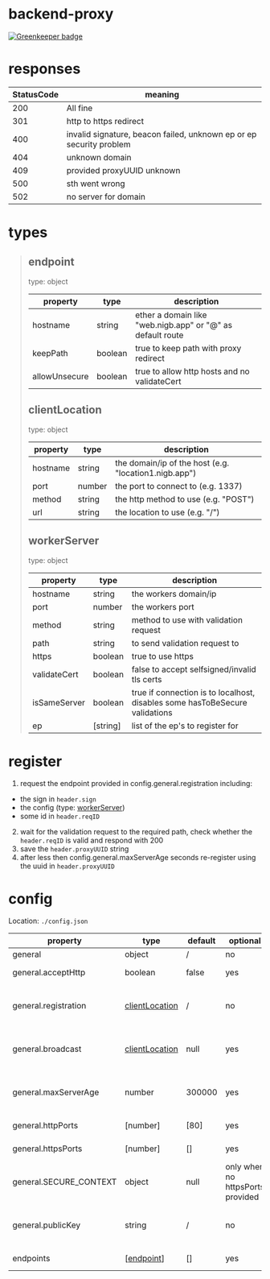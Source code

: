 # backend-proxy

[![Greenkeeper badge](https://badges.greenkeeper.io/vpapp-team/backend-proxy.svg)](https://greenkeeper.io/)

# responses

| StatusCode | meaning |
| --- | --- |
| 200 | All fine |
| 301 | http to https redirect |
| 400 | invalid signature, beacon failed, unknown ep or ep security problem |
| 404 | unknown domain |
| 409 | provided proxyUUID unknown |
| 500 | sth went wrong |
| 502 | no server for domain |

# types
> ## endpoint
> type: object
>
> | property | type | description |
> | --- | --- | --- |
> | hostname | string | ether a domain like "web.nigb.app" or "@" as default route |
> | keepPath | boolean | true to keep path with proxy redirect |
> | allowUnsecure | boolean | true to allow http hosts and no validateCert |
>
> ## clientLocation
> type: object
>
> | property | type | description |
> | --- | --- | --- |
> | hostname | string | the domain/ip of the host (e.g. "location1.nigb.app") |
> | port | number | the port to connect to (e.g. 1337) |
> | method | string | the http method to use (e.g. "POST") |
> | url | string | the location to use (e.g. "/") |
>
> ## workerServer
> type: object
>
> | property | type | description |
> | --- | --- | --- |
> | hostname | string | the workers domain/ip |
> | port | number | the workers port |
> | method | string | method to use with validation request |
> | path | string | to send validation request to |
> | https | boolean | true to use https |
> | validateCert | boolean | false to accept selfsigned/invalid tls certs |
> | isSameServer | boolean | true if connection is to localhost, disables some hasToBeSecure validations |
> | ep | [string] | list of the ep's to register for |

# register
1. request the endpoint provided in config.general.registration including:
  * the sign in `header.sign`
  * the config (type: [workerServer](#workerServer))
  * some id in `header.reqID`
2. wait for the validation request to the required path, check whether the `header.reqID` is valid and respond with 200
3. save the `header.proxyUUID` string
4. after less then config.general.maxServerAge seconds re-register using the uuid in `header.proxyUUID`

# config
Location: `./config.json`

| property | type | default | optional | description |
| --- | --- | --- | --- | --- |
| general | object | / | no | general settings |
| general.acceptHttp | boolean | false | yes | whether to accept http requests |
| general.registration | [clientLocation](#clientlocation) | / | no | location that gets reserved for registering to this proxy |
| general.broadcast | [clientLocation](#clientlocation) | null | yes | location that gets reserverd for broadcasting on this proxy |
| general.maxServerAge | number | 300000 | yes |milliseconds after which a server gets invalidated if it doesnt reauth |
| general.httpPorts | [number] | [80] | yes | array of http ports to listen on |
| general.httpsPorts | [number] | [] | yes | array of https ports to listen on |
| general.SECURE_CONTEXT | object | null | only when no httpsPorts provided | [options to pass to the https.createServer func](https://nodejs.org/api/https.html#https_https_createserver_options_requestlistener) |
| general.publicKey | string | / | no | location of the publicKey to confirm register requests |
| endpoints | [[endpoint](#endpoint)] | [] | yes | array of served endpoints |
